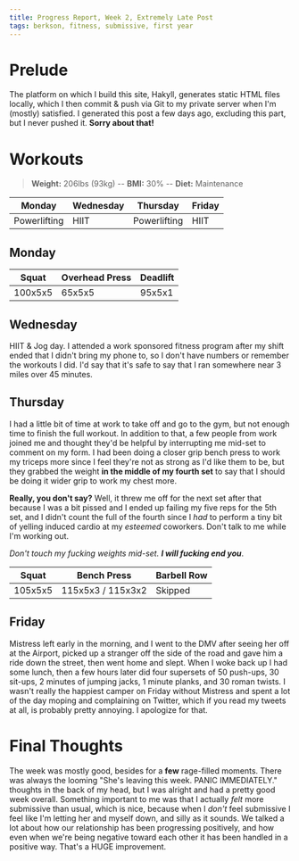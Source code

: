 ```yaml
---
title: Progress Report, Week 2, Extremely Late Post
tags: berkson, fitness, submissive, first year
---
```


# Prelude
The platform on which I build this site, Hakyll, generates static HTML files locally, which I then commit & push via Git to my private server when I'm (mostly) satisfied.  I generated this post a few days ago, excluding this part, but I never pushed it. **Sorry about that!**

# Workouts
> **Weight:** 206lbs (93kg) -- **BMI:** 30% -- **Diet:** Maintenance

Monday       | Wednesday | Thursday     | Friday
------------ | --------- | ------------ | ------
Powerlifting | HIIT      | Powerlifting | HIIT

## Monday


Squat   | Overhead Press | Deadlift
------- | -------------- | --------
100x5x5 | 65x5x5         | 95x5x1

## Wednesday
HIIT & Jog day.  I attended a work sponsored fitness program after my shift ended that I didn't bring my phone to, so I don't have numbers or remember the workouts I did.  I'd say that it's safe to say that I ran somewhere near 3 miles over 45 minutes.

## Thursday
I had a little bit of time at work to take off and go to the gym, but not enough time to finish the full workout.  In addition to that, a few people from work joined me and thought they'd be helpful by interrupting me mid-set to comment on my form.  I had been doing a closer grip bench press to work my triceps more since I feel they're not as strong as I'd like them to be, but they grabbed the weight **in the middle of my fourth set** to say that I should be doing it wider grip to work my chest more.

**Really, you don't say?**  Well, it threw me off for the next set after that because I was a bit pissed and I ended up failing my five reps for the 5th set, and I didn't count the full of the fourth since I _had_ to perform a tiny bit of yelling induced cardio at my _esteemed_ coworkers.  Don't talk to me while I'm working out.

_Don't touch my fucking weights mid-set. **I will fucking end you**_.

Squat   | Bench Press       | Barbell Row
--------|-------------------|------------
105x5x5 | 115x5x3 / 115x3x2 | Skipped

## Friday
Mistress left early in the morning, and I went to the DMV after seeing her off at the Airport, picked up a stranger off the side of the road and gave him a ride down the street, then went home and slept.  When I woke back up I had some lunch, then a few hours later did four supersets of 50 push-ups, 30 sit-ups, 2 minutes of jumping jacks, 1 minute planks, and 30 roman twists.  I wasn't really the happiest camper on Friday without Mistress and spent a lot of the day moping and complaining on Twitter, which if you read my tweets at all, is probably pretty annoying.  I apologize for that.

# Final Thoughts
The week was mostly good, besides for a **few** rage-filled moments.  There was always the looming "She's leaving this week. PANIC IMMEDIATELY." thoughts in the back of my head, but I was alright and had a pretty good week overall.  Something important to me was that I actually _felt_ more submissive than usual, which is nice, because when I _don't_ feel submissive I feel like I'm letting her and myself down, and silly as it sounds.  We talked a lot about how our relationship has been progressing positively, and how even when we're being negative toward each other it has been handled in a positive way.  That's a HUGE improvement.

